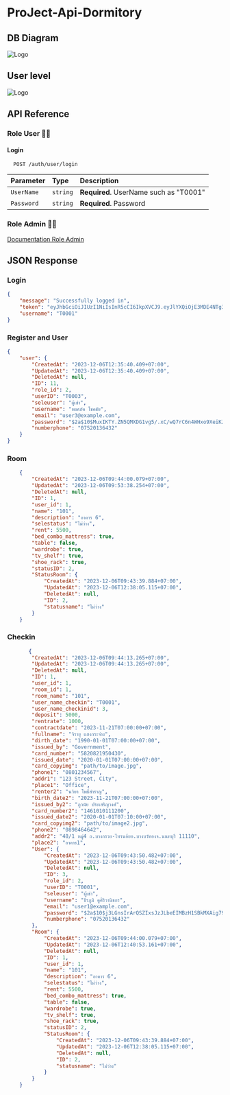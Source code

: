 # ProJect-Api-Dormitory

##  DB Diagram  
  ![Logo](https://github.com/Teerapoom/ProJect-Api-Dormitory/blob/main/IMG/Api_Dromitory002%20(1).png)

## User level  
  ![Logo](https://github.com/Teerapoom/ProJect-Api-Dormitory/blob/main/IMG/User.drawio.png)

## API Reference

### Role User 🙋‍♂️

#### Login 

```http
  POST /auth/user/login
```
| Parameter | Type     | Description                |
| :-------- | :------- | :------------------------- |
| `UserName` | `string` | **Required**. UserName such as "T0001" |
| `Password` | `string` | **Required**. Password |

### Role Admin 👩‍💻

[Documentation Role Admin](https://docs.google.com/document/d/1iVSmTnf7N_W1tlCR89I_UlMG7tMIZSfzgtpL8nS0Ml0/edit?usp=sharing)


## JSON Response

### Login

```json
{
    "message": "Successfully logged in",
    "token": "eyJhbGciOiJIUzI1NiIsInR5cCI6IkpXVCJ9.eyJlYXQiOjE3MDE4NTg3NTIsImlhdCI6MTcwMTg0MDc1MiwiaWQiOjMsInJvbGUiOjJ9.BkOlJbJZUcJJDTG_iS9LWbMp7Z7khcvEYQ-WVt1afnc",
    "username": "T0001"
}
```
### Register and User

```json
{
    "user": {
        "CreatedAt": "2023-12-06T12:35:40.409+07:00",
        "UpdatedAt": "2023-12-06T12:35:40.409+07:00",
        "DeletedAt": null,
        "ID": 11,
        "role_id": 2,
        "userID": "T0003",
        "seleuser": "ผู้เช่า",
        "username": "พงศภัค โชคชัย",
        "email": "user3@example.com",
        "password": "$2a$10$MuxIKTY.ZN5QMXDG1vg5/.xC/wQ7rC6n4WHxo9XeiKJu88QdgbSZO",
        "numberphone": "07520136432"
    }
}
```
### Room

```json
    {
        "CreatedAt": "2023-12-06T09:44:00.079+07:00",
        "UpdatedAt": "2023-12-06T09:53:38.254+07:00",
        "DeletedAt": null,
        "ID": 1,
        "user_id": 1,
        "name": "101",
        "description": "อาคาร 6",
        "selestatus": "ไม่ว่าง",
        "rent": 5500,
        "bed_combo_mattress": true,
        "table": false,
        "wardrobe": true,
        "tv_shelf": true,
        "shoe_rack": true,
        "statusID": 2,
        "StatusRoom": {
            "CreatedAt": "2023-12-06T09:43:39.884+07:00",
            "UpdatedAt": "2023-12-06T12:38:05.115+07:00",
            "DeletedAt": null,
            "ID": 2,
            "statusname": "ไม่ว่าง"
        }
    }
```

### Checkin
```json
       {
        "CreatedAt": "2023-12-06T09:44:13.265+07:00",
        "UpdatedAt": "2023-12-06T09:44:13.265+07:00",
        "DeletedAt": null,
        "ID": 1,
        "user_id": 1,
        "room_id": 1,
        "room_name": "101",
        "user_name_checkin": "T0001",
        "user_name_checkinid": 3,
        "deposit": 5000,
        "rentrate": 1000,
        "contractdate": "2023-11-21T07:00:00+07:00",
        "fullname": "จิรายุ แสงกระจ่าง",
        "dirth_date": "1990-01-01T07:00:00+07:00",
        "issued_by": "Government",
        "card_number": "5820821950430",
        "issued_date": "2020-01-01T07:00:00+07:00",
        "card_copyimg": "path/to/image.jpg",
        "phone1": "0801234567",
        "addr1": "123 Street, City",
        "place1": "Office",
        "renter2": "นวิยา โพธิ์สำราญ",
        "birth_date2": "2023-11-21T07:00:00+07:00",
        "issued_by2": "ภูวนัย ประเสริญวงศ์",
        "card_number2": "1461010111200",
        "issued_date2": "2020-01-01T07:10:00+07:00",
        "card_copyimg2": "path/to/image2.jpg",
        "phone2": "0898464642",
        "addr2": "48/1 หมู่4 ถ.บางกรวย-ไทรนอ้ยอ.บางบวัทองจ.นนทบุรี 11110",
        "place2": "อาคาร1",
        "User": {
            "CreatedAt": "2023-12-06T09:43:50.482+07:00",
            "UpdatedAt": "2023-12-06T09:43:50.482+07:00",
            "DeletedAt": null,
            "ID": 3,
            "role_id": 2,
            "userID": "T0001",
            "seleuser": "ผู้เช่า",
            "username": "ธีรภูมิ คูศิริวานิชกร",
            "email": "user1@example.com",
            "password": "$2a$10$j3LGnsIrArQSZIxsJzJLbeEIMBzH1SBkMXAig79P8cEDZYn9GK85W",
            "numberphone": "07520136432"
        },
        "Room": {
            "CreatedAt": "2023-12-06T09:44:00.079+07:00",
            "UpdatedAt": "2023-12-06T12:40:53.161+07:00",
            "DeletedAt": null,
            "ID": 1,
            "user_id": 1,
            "name": "101",
            "description": "อาคาร 6",
            "selestatus": "ไม่ว่าง",
            "rent": 5500,
            "bed_combo_mattress": true,
            "table": false,
            "wardrobe": true,
            "tv_shelf": true,
            "shoe_rack": true,
            "statusID": 2,
            "StatusRoom": {
                "CreatedAt": "2023-12-06T09:43:39.884+07:00",
                "UpdatedAt": "2023-12-06T12:38:05.115+07:00",
                "DeletedAt": null,
                "ID": 2,
                "statusname": "ไม่ว่าง"
            }
        }
    }
```